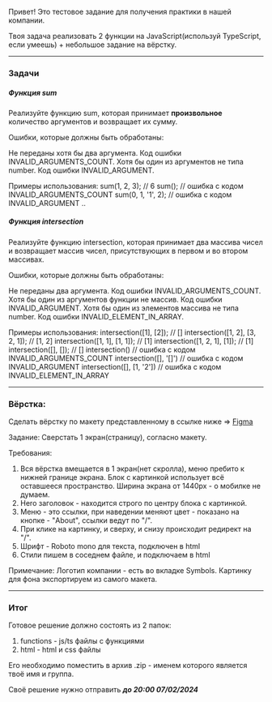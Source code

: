 Привет!
Это тестовое задание для получения практики в нашей компании.

Твоя задача реализовать 2 функции на JavaScript(используй TypeScript, если умеешь)
+
небольшое задание на вёрстку.
___

### Задачи

##### Функция sum

Реализуйте функцию sum, которая принимает **произвольное** количество аргументов и возвращает их сумму.

Ошибки, которые должны быть обработаны:

Не переданы хотя бы два аргумента. Код ошибки INVALID_ARGUMENTS_COUNT.
Хотя бы один из аргументов не типа number. Код ошибки INVALID_ARGUMENT.

Примеры использования:
sum(1, 2, 3);        // 6
sum();               // ошибка с кодом INVALID_ARGUMENTS_COUNT
sum(0, 1, '1', 2); // ошибка с кодом INVALID_ARGUMENT
..
##### Функция intersection
Реализуйте функцию intersection, которая принимает два массива чисел и возвращает массив чисел, присутствующих в первом и во втором массивах.

Ошибки, которые должны быть обработаны:

Не переданы два аргумента. Код ошибки INVALID_ARGUMENTS_COUNT.
Хотя бы один из аргументов функции не массив. Код ошибки INVALID_ARGUMENT.
Хотя бы один из элементов массива не типа number. Код ошибки INVALID_ELEMENT_IN_ARRAY.

Примеры использования:
intersection([1], [2]);            // []
intersection([1, 2], [3, 2, 1]);   // [1, 2]
intersection([1, 1], [1, 1]);      // [1]
intersection([1, 2, 1], [1]);      // [1]
intersection([], []);              // []
intersection()                     // ошибка с кодом INVALID_ARGUMENTS_COUNT
intersection([], '[]')             // ошибка с кодом INVALID_ARGUMENT
intersection([], [1, '2'])         // ошибка с кодом INVALID_ELEMENT_IN_ARRAY


___
### Вёрстка:

Сделать вёрстку по макету представленному в ссылке ниже =>
[Figma](https://www.figma.com/file/Mvl8oAQm96G2DAg7VGnkVd/template?type=design&node-id=0-1&mode=design&t=SAgSQ1Xce3FaRnMg-0)

Задание:
Сверстать 1 экран(страницу), согласно макету.

Требования:
1) Вся вёрстка вмещается в 1 экран(нет скролла), меню пребито к нижней границе экрана. Блок с картинкой использует всё оставшееся пространство. Ширина экрана от 1440px - о мобилке не думаем.
2) Hero заголовок - находится строго по центру блока с картинкой.
3) Меню - это ссылки, при наведении меняют цвет - показано на кнопке - "About", ссылки ведут по "/".
4) При клике на картинку, и сверху, и снизу происходит редирект на "/".
5) Шрифт - Roboto mono для текста, подключен в html
6) Стили пишем в соседнем файле, и подключаем в html

Примечание:
Логотип компании - есть во вкладке Symbols.
Картинку для фона экспортируем из самого макета.


___
### Итог

Готовое решение должно состоять из 2 папок:
1) functions - js/ts файлы с функциями
2) html - html и css файлы

Его необходимо поместить в архив .zip - именем которого является твоё имя и группа.

Своё решение нужно отправить ***до 20:00 07/02/2024***


